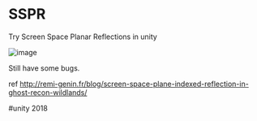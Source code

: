 # SSPR
Try Screen Space Planar Reflections in unity

![image](https://github.com/riceWithoutIce/SSPR/blob/master/IMG/SSPR.jpg)

Still have some bugs.

ref http://remi-genin.fr/blog/screen-space-plane-indexed-reflection-in-ghost-recon-wildlands/

#unity 2018
